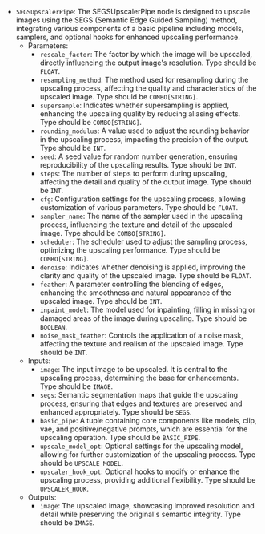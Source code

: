 - `SEGSUpscalerPipe`: The SEGSUpscalerPipe node is designed to upscale images using the SEGS (Semantic Edge Guided Sampling) method, integrating various components of a basic pipeline including models, samplers, and optional hooks for enhanced upscaling performance.
    - Parameters:
        - `rescale_factor`: The factor by which the image will be upscaled, directly influencing the output image's resolution. Type should be `FLOAT`.
        - `resampling_method`: The method used for resampling during the upscaling process, affecting the quality and characteristics of the upscaled image. Type should be `COMBO[STRING]`.
        - `supersample`: Indicates whether supersampling is applied, enhancing the upscaling quality by reducing aliasing effects. Type should be `COMBO[STRING]`.
        - `rounding_modulus`: A value used to adjust the rounding behavior in the upscaling process, impacting the precision of the output. Type should be `INT`.
        - `seed`: A seed value for random number generation, ensuring reproducibility of the upscaling results. Type should be `INT`.
        - `steps`: The number of steps to perform during upscaling, affecting the detail and quality of the output image. Type should be `INT`.
        - `cfg`: Configuration settings for the upscaling process, allowing customization of various parameters. Type should be `FLOAT`.
        - `sampler_name`: The name of the sampler used in the upscaling process, influencing the texture and detail of the upscaled image. Type should be `COMBO[STRING]`.
        - `scheduler`: The scheduler used to adjust the sampling process, optimizing the upscaling performance. Type should be `COMBO[STRING]`.
        - `denoise`: Indicates whether denoising is applied, improving the clarity and quality of the upscaled image. Type should be `FLOAT`.
        - `feather`: A parameter controlling the blending of edges, enhancing the smoothness and natural appearance of the upscaled image. Type should be `INT`.
        - `inpaint_model`: The model used for inpainting, filling in missing or damaged areas of the image during upscaling. Type should be `BOOLEAN`.
        - `noise_mask_feather`: Controls the application of a noise mask, affecting the texture and realism of the upscaled image. Type should be `INT`.
    - Inputs:
        - `image`: The input image to be upscaled. It is central to the upscaling process, determining the base for enhancements. Type should be `IMAGE`.
        - `segs`: Semantic segmentation maps that guide the upscaling process, ensuring that edges and textures are preserved and enhanced appropriately. Type should be `SEGS`.
        - `basic_pipe`: A tuple containing core components like models, clip, vae, and positive/negative prompts, which are essential for the upscaling operation. Type should be `BASIC_PIPE`.
        - `upscale_model_opt`: Optional settings for the upscaling model, allowing for further customization of the upscaling process. Type should be `UPSCALE_MODEL`.
        - `upscaler_hook_opt`: Optional hooks to modify or enhance the upscaling process, providing additional flexibility. Type should be `UPSCALER_HOOK`.
    - Outputs:
        - `image`: The upscaled image, showcasing improved resolution and detail while preserving the original's semantic integrity. Type should be `IMAGE`.
